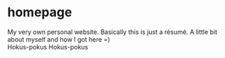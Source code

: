 # homepage
My very own personal website. Basically this is just a résumé. A little bit about myself and how I got here =)  
Hokus-pokus
Hokus-pokus
